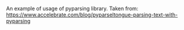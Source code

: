 An example of usage of pyparsing library. Taken from: https://www.accelebrate.com/blog/pyparseltongue-parsing-text-with-pyparsing
